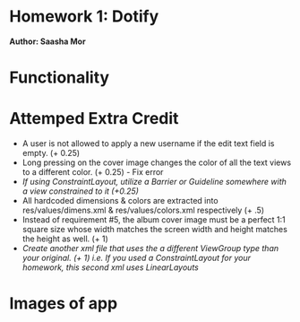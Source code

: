 # Homework 1: Dotify
**Author: Saasha Mor**

# Functionality

# Attemped Extra Credit

- A user is not allowed to apply a new username if the edit text field is empty. (+ 0.25)
- Long pressing on the cover image changes the color of all the text views to a different color. (+ 0.25) - Fix error
- _If using ConstraintLayout, utilize a Barrier or Guideline somewhere with a view constrained to it (+0.25)_
- All hardcoded dimensions & colors are extracted into res/values/dimens.xml & res/values/colors.xml respectively (+ .5)
- Instead of requirement #5, the album cover image must be a perfect 1:1 square size whose width matches the screen width and height matches the height as well. (+ 1)
- _Create another xml file that uses the a different ViewGroup type than your original. (+ 1) i.e. If you used a ConstraintLayout for your homework, this second xml uses LinearLayouts_

# Images of app
